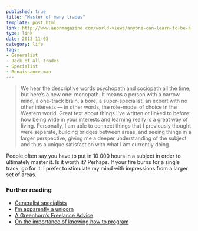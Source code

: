 ```yaml
---
published: true
title: "Master of many trades"
template: post.html
link: http://www.aeonmagazine.com/world-views/anyone-can-learn-to-be-a-polymath/
type: link
date: 2013-11-05
category: life
tags:
- Generalist
- Jack of all trades
- Specialist
- Renaissance man
---
```

> We hear the descriptive words psychopath and sociopath all the time, but here’s a new one: monopath. It means a person with a narrow mind, a one-track brain, a bore, a super-specialist, an expert with no other interests — in other words, the role-model of choice in the Western world.
Great text about things I've written or linked to before: how being wide in your interests and learning really is a great way of living. Personally, I am able to connect things that I previously thought were separate, building bridges between areas, and seeing things in a larger perspective, giving me a deeper understanding of the subject and thus a unique satisfaction with what I am currently doing. People often say you have to put in 10 000 hours in a subject in order to ultimately master it. Is it worth it? Perhaps. If your fire burns for a single track, go for it. I prefer to stimulate my mind with impressions from a larger set of areas.
### Further reading

- [Generalist specialists](http://johanbrook.com/business/generalist-specialists/ "Generalist specialists")
- [I’m apparently a unicorn](http://johanbrook.com/business/unicorn/ "I’m apparently a unicorn")
- [A Greenhorn’s Freelance Advice](http://johanbrook.com/freelancing/a-greenhorns-freelance-advice/ "A Greenhorn’s Freelance Advice")
- [On the importance of knowing how to program](http://johanbrook.com/business/on-the-importance-of-knowing-how-to-program/)
